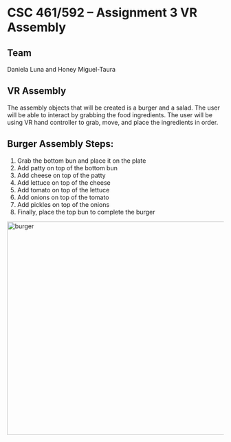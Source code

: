 # CSC 461/592 – Assignment 3 VR Assembly
## Team
Daniela Luna and Honey Miguel-Taura

## VR Assembly
The assembly objects that will be created is a burger and a salad. The user will be able to interact by grabbing the food ingredients. The user will be using VR hand controller to grab, move, and place the ingredients in order. 

## Burger Assembly Steps:
1. Grab the bottom bun and place it on the plate
2. Add patty on top of the bottom bun
3. Add cheese on top of the patty
4. Add lettuce on top of the cheese
5. Add tomato on top of the lettuce
6. Add onions on top of the tomato
7. Add pickles on top of the onions
8. Finally, place the top bun to complete the burger

<img width="630" height="495" alt="burger" src="https://github.com/user-attachments/assets/2c71db78-18ad-49ee-8b7a-ee0c8c976f0a" />

